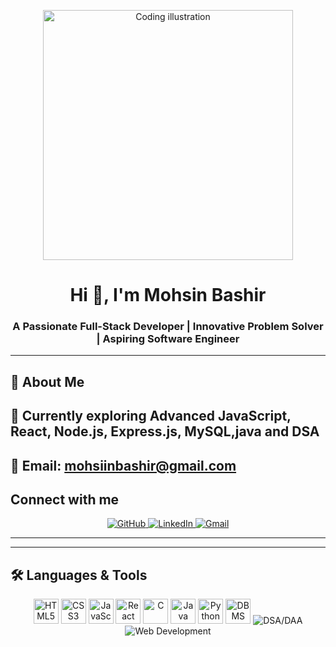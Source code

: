 
<p align="center">
  <img src=https://img.freepik.com/premium-photo/cute-3d-style-chibi-programmer-glasses-perched-their-nose-leaning-back-their-chair_1118790-220.jpg?semt=ais_hybrid&w=740&q=80 alt="Coding illustration" width="400"/>
</p>

<h1 align="center">Hi 👋, I'm Mohsin Bashir</h1>
<h3 align="center">A Passionate Full-Stack Developer | Innovative Problem Solver | Aspiring Software Engineer</h3>

---

## 🚀 About Me
## 🌟 Currently exploring Advanced JavaScript, React, Node.js, Express.js, MySQL,java and DSA
## 📧 Email: mohsiinbashir@gmail.com


## Connect with me
<p align="center">
  <a href="https://github.com/mohsinbashir369" target="_blank">
    <img src="https://img.shields.io/badge/GitHub-100000?style=for-the-badge&logo=github&logoColor=white" alt="GitHub"/>
  </a>
  <a href="linkedin.com/in/mohsin-bashir-6aa316219" target="_blank">
    <img src="https://img.shields.io/badge/LinkedIn-0077B5?style=for-the-badge&logo=linkedin&logoColor=white" alt="LinkedIn"/>
  </a>
  <a href="mailto:mohsin.23ise@cambridge.edu.in" target="_blank">
    <img src="https://img.shields.io/badge/Gmail-D14836?style=for-the-badge&logo=gmail&logoColor=white" alt="Gmail"/>
  </a>
</p>

---

---

## 🛠 Languages & Tools

<p align="center">
  <img src="https://cdn.jsdelivr.net/gh/devicons/devicon/icons/html5/html5-original.svg" alt="HTML5" width="40" height="40"/>
  <img src="https://cdn.jsdelivr.net/gh/devicons/devicon/icons/css3/css3-original.svg" alt="CSS3" width="40" height="40"/>
  <img src="https://cdn.jsdelivr.net/gh/devicons/devicon/icons/javascript/javascript-original.svg" alt="JavaScript" width="40" height="40"/>
  <img src="https://cdn.jsdelivr.net/gh/devicons/devicon/icons/react/react-original.svg" alt="React" width="40" height="40"/>

  <img src="https://cdn.jsdelivr.net/gh/devicons/devicon/icons/c/c-original.svg" alt="C" width="40" height="40"/>
  <img src="https://cdn.jsdelivr.net/gh/devicons/devicon/icons/java/java-original.svg" alt="Java" width="40" height="40"/>
  <img src="https://cdn.jsdelivr.net/gh/devicons/devicon/icons/python/python-original.svg" alt="Python" width="40" height="40"/>

  <img src="https://cdn.jsdelivr.net/gh/devicons/devicon/icons/mysql/mysql-original.svg" alt="DBMS" width="40" height="40"/>
  
  <img src="https://img.shields.io/badge/DSA/DAA-000?style=for-the-badge&logo=codepen&logoColor=white" alt="DSA/DAA"/>
  
  <img src="https://img.shields.io/badge/Web_Development-000?style=for-the-badge&logo=visualstudiocode&logoColor=white" alt="Web Development"/>
</p>
<!--
**mohsinbashir369/mohsinbashir369** is a ✨ _special_ ✨ repository because its `README.md` (this file) appears on your GitHub profile.

Here are some ideas to get you started:

- 🔭 I’m currently working on ...
- 🌱 I’m currently learning ...
- 👯 I’m looking to collaborate on ...
- 🤔 I’m looking for help with ...
- 💬 Ask me about ...
- 📫 How to reach me: ...
- 😄 Pronouns: ...
- ⚡ Fun fact: ...
-->
